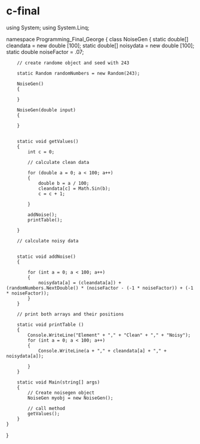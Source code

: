 # c-final
using System;
using System.Linq;

namespace Programming_Final_George
{
    class NoiseGen
    {
        static double[] cleandata = new double [100];
        static double[] noisydata = new double [100];
        static double noiseFactor = .07;

        // create randome object and seed with 243

        static Random randomNumbers = new Random(243);

        NoiseGen()
        {

        }

        NoiseGen(double input)
        {

        }

        
        static void getValues()
        {
            int c = 0;

            // calculate clean data

            for (double a = 0; a < 100; a++)
            {
                double b = a / 100;
                cleandata[c] = Math.Sin(b);
                c = c + 1;
         
            }

            addNoise();
            printTable();

        }

        // calculate noisy data

      
        static void addNoise()
        {

            for (int a = 0; a < 100; a++)
            {
                noisydata[a] = (cleandata[a]) + (randomNumbers.NextDouble() * (noiseFactor - (-1 * noiseFactor)) + (-1 * noiseFactor));
            }
        }

        // print both arrays and their positions

        static void printTable ()
        {
            Console.WriteLine("Element" + "," + "Clean" + "," + "Noisy");
            for (int a = 0; a < 100; a++)
            {
                Console.WriteLine(a + "," + cleandata[a] + "," + noisydata[a]);

            }
        }

        static void Main(string[] args)
        {
            // Create noisegen object
            NoiseGen myobj = new NoiseGen();

            // call method
            getValues();
        }
    }
}
